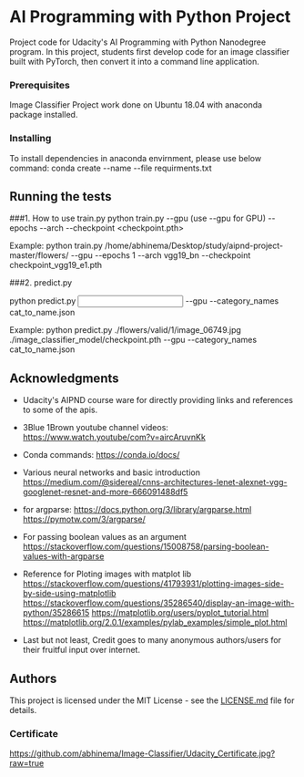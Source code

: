 # AI Programming with Python Project

Project code for Udacity's AI Programming with Python Nanodegree program. In this project, students first develop code for an image classifier built with PyTorch, then convert it into a command line application.

### Prerequisites
Image Classifier Project work done on Ubuntu 18.04 with anaconda package installed.

### Installing
To install dependencies in anaconda envirnment, please use below command: 
conda create --name <env> --file requirments.txt

## Running the tests
###1. How to use train.py
python train.py <Data Set Dir Absolute Path> --gpu (use --gpu for GPU) --epochs <Number> --arch <Architecture Name> --checkpoint <checkpoint.pth> 

Example:
python train.py /home/abhinema/Desktop/study/aipnd-project-master/flowers/ --gpu --epochs 1 --arch vgg19_bn --checkpoint checkpoint_vgg19_e1.pth 

###2. predict.py

python predict.py <Input Flower Name> <Classifier Name with Path> --gpu --category_names cat_to_name.json

Example:
python predict.py ./flowers/valid/1/image_06749.jpg ./image_classifier_model/checkpoint.pth --gpu --category_names cat_to_name.json

## Acknowledgments
 - Udacity's AIPND course ware for directly providing links and references to some of the apis.

 - 3Blue 1Brown youtube channel videos:
    https://www.watch.youtube/com?v=aircAruvnKk 

 - Conda commands: 
    https://conda.io/docs/

 - Various neural networks and basic introduction
    https://medium.com/@sidereal/cnns-architectures-lenet-alexnet-vgg-googlenet-resnet-and-more-666091488df5   

 - for argparse:
    https://docs.python.org/3/library/argparse.html
    https://pymotw.com/3/argparse/
   
 - For passing boolean values as an argument 
     https://stackoverflow.com/questions/15008758/parsing-boolean-values-with-argparse

 - Reference for Ploting images with matplot lib
     https://stackoverflow.com/questions/41793931/plotting-images-side-by-side-using-matplotlib
     https://stackoverflow.com/questions/35286540/display-an-image-with-python/35286615
     https://matplotlib.org/users/pyplot_tutorial.html
     https://matplotlib.org/2.0.1/examples/pylab_examples/simple_plot.html
     
 - Last but not least, Credit goes to many anonymous authors/users for their fruitful input over internet. 
 
 ## Authors

This project is licensed under the MIT License - see the [LICENSE.md](https://github.com/abhinema/Image-Classifier/blob/master/LICENSE) file for details.

### Certificate

https://github.com/abhinema/Image-Classifier/Udacity_Certificate.jpg?raw=true
